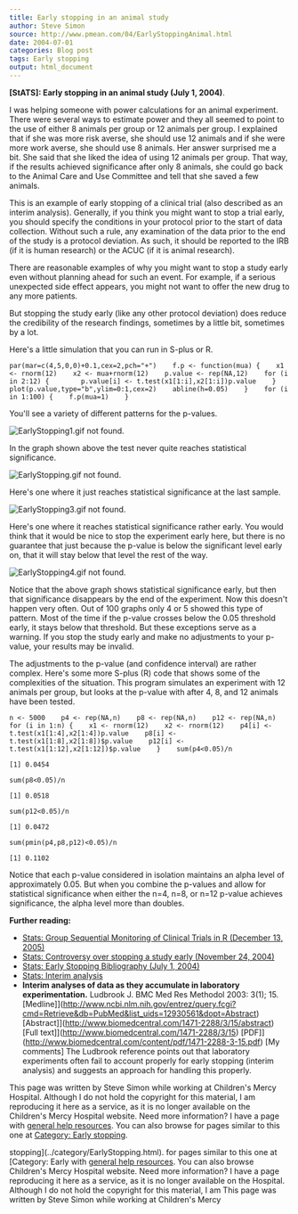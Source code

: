 ```yaml
---
title: Early stopping in an animal study
author: Steve Simon
source: http://www.pmean.com/04/EarlyStoppingAnimal.html
date: 2004-07-01
categories: Blog post
tags: Early stopping
output: html_document
---
```

**[StATS]: Early stopping in an animal study (July
1, 2004)**.

I was helping someone with power calculations for an animal experiment.
There were several ways to estimate power and they all seemed to point
to the use of either 8 animals per group or 12 animals per group. I
explained that if she was more risk averse, she should use 12 animals
and if she were more work averse, she should use 8 animals. Her answer
surprised me a bit. She said that she liked the idea of using 12 animals
per group. That way, if the results achieved significance after only 8
animals, she could go back to the Animal Care and Use Committee and tell
that she saved a few animals.

This is an example of early stopping of a clinical trial (also described
as an interim analysis). Generally, if you think you might want to stop
a trial early, you should specify the conditions in your protocol prior
to the start of data collection. Without such a rule, any examination of
the data prior to the end of the study is a protocol deviation. As such,
it should be reported to the IRB (if it is human research) or the ACUC
(if it is animal research).

There are reasonable examples of why you might want to stop a study
early even without planning ahead for such an event. For example, if a
serious unexpected side effect appears, you might not want to offer the
new drug to any more patients.

But stopping the study early (like any other protocol deviation) does
reduce the credibility of the research findings, sometimes by a little
bit, sometimes by a lot.

Here's a little simulation that you can run in S-plus or R.

`par(mar=c(4,5,0,0)+0.1,cex=2,pch="+")    f.p <- function(mua) {    x1 <- rnorm(12)    x2 <- mua+rnorm(12)    p.value <- rep(NA,12)    for (i in 2:12) {        p.value[i] <- t.test(x1[1:i],x2[1:i])p.value    }    plot(p.value,type="b",ylim=0:1,cex=2)    abline(h=0.05)    }    for (i in 1:100) {    f.p(mua=1)    }`

You'll see a variety of different patterns for the p-values.

![EarlyStopping1.gif not found.](http://www.pmean.com/images/images/04/EarlyStoppingAnimal01.png)

In the graph shown above the test never quite reaches statistical
significance.

![EarlyStopping.gif not found.](http://www.pmean.com/images/images/04/EarlyStoppingAnimal02.png)

Here's one where it just reaches statistical significance at the last
sample.

![EarlyStopping3.gif not found.](http://www.pmean.com/images/images/04/EarlyStoppingAnimal03.png)

Here's one where it reaches statistical significance rather early. You
would think that it would be nice to stop the experiment early here, but
there is no guarantee that just because the p-value is below the
significant level early on, that it will stay below that level the rest
of the way.

![EarlyStopping4.gif not found.](http://www.pmean.com/images/images/04/EarlyStoppingAnimal04.png)

Notice that the above graph shows statistical significance early, but
then that significance disappears by the end of the experiment. Now this
doesn't happen very often. Out of 100 graphs only 4 or 5 showed this
type of pattern. Most of the time if the p-value crosses below the 0.05
threshold early, it stays below that threshold. But these exceptions
serve as a warning. If you stop the study early and make no adjustments
to your p-value, your results may be invalid.

The adjustments to the p-value (and confidence interval) are rather
complex. Here's some more S-plus (R) code that shows some of the
complexities of the situation. This program simulates an experiment with
12 animals per group, but looks at the p-value with after 4, 8, and 12
animals have been tested.

`n <- 5000    p4 <- rep(NA,n)    p8 <- rep(NA,n)    p12 <- rep(NA,n)    for (i in 1:n) {    x1 <- rnorm(12)    x2 <- rnorm(12)    p4[i] <- t.test(x1[1:4],x2[1:4])p.value    p8[i] <- t.test(x1[1:8],x2[1:8])$p.value    p12[i] <- t.test(x1[1:12],x2[1:12])$p.value    }    sum(p4<0.05)/n`

`[1] 0.0454`

`sum(p8<0.05)/n`

`[1] 0.0518`

`sum(p12<0.05)/n`

`[1] 0.0472`

`sum(pmin(p4,p8,p12)<0.05)/n`

`[1] 0.1102`

Notice that each p-value considered in isolation maintains an alpha
level of approximately 0.05. But when you combine the p-values and allow
for statistical significance when either the n=4, n=8, or n=12 p-value
achieves significance, the alpha level more than doubles.

**Further reading:**

-   [Stats: Group Sequential Monitoring of Clinical Trials in R
    (December 13, 2005)](../05/GroupSequential.html)
-   [Stats: Controversy over stopping a study early (November
    24, 2004)](EarlyStoppingControversy.html)
-   [Stats: Early Stopping Bibliography (July
    1, 2004)](../library/EarlyStopping1.asp)
-   [Stats: Interim analysis](../plan/interim.asp)
-   **Interim analyses of data as they accumulate in laboratory
    experimentation.** Ludbrook J. BMC Med Res Methodol 2003: 3(1); 15.
    [Medline]](http://www.ncbi.nlm.nih.gov/entrez/query.fcgi?cmd=Retrieve&db=PubMed&list_uids=12930561&dopt=Abstract)
    [Abstract]](http://www.biomedcentral.com/1471-2288/3/15/abstract)
    [Full text]](http://www.biomedcentral.com/1471-2288/3/15)
    [PDF]](http://www.biomedcentral.com/content/pdf/1471-2288-3-15.pdf)
    [My comments] The Ludbrook reference points out that laboratory
    experiments often fail to account properly for early stopping
    (interim analysis) and suggests an approach for handling this
    properly.

This page was written by Steve Simon while working at Children's Mercy
Hospital. Although I do not hold the copyright for this material, I am
reproducing it here as a service, as it is no longer available on the
Children's Mercy Hospital website. Need more information? I have a page
with [general help resources](../GeneralHelp.html). You can also browse
for pages similar to this one at [Category: Early
stopping](../category/EarlyStopping.html).
<!---More--->
stopping](../category/EarlyStopping.html).
for pages similar to this one at [Category: Early
with [general help resources](../GeneralHelp.html). You can also browse
Children's Mercy Hospital website. Need more information? I have a page
reproducing it here as a service, as it is no longer available on the
Hospital. Although I do not hold the copyright for this material, I am
This page was written by Steve Simon while working at Children's Mercy

<!---Do not use
**[StATS]: Early stopping in an animal study (July
This page was written by Steve Simon while working at Children's Mercy
Hospital. Although I do not hold the copyright for this material, I am
reproducing it here as a service, as it is no longer available on the
Children's Mercy Hospital website. Need more information? I have a page
with [general help resources](../GeneralHelp.html). You can also browse
for pages similar to this one at [Category: Early
stopping](../category/EarlyStopping.html).
--->

